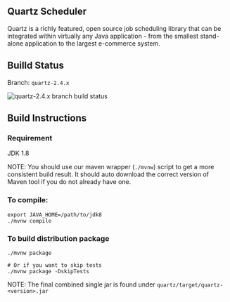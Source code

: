## Quartz Scheduler

Quartz is a richly featured, open source job scheduling library that can be integrated within virtually any Java application - from the smallest stand-alone application to the largest e-commerce system.

## Builld Status

Branch: `quartz-2.4.x`

![quartz-2.4.x branch build status](https://travis-ci.org/quartz-scheduler/quartz.svg?branch=quartz-2.4.x "quartz-2.4.x build status")


## Build Instructions

### Requirement

JDK 1.8

NOTE: You should use our maven wrapper (`./mvnw`) script to
get a more consistent build result. It should auto
download the correct version of Maven tool if you do not already
have one.


### To compile:
```
export JAVA_HOME=/path/to/jdk8
./mvnw compile
```


### To build distribution package

```
./mvnw package

# Or if you want to skip tests
./mvnw package -DskipTests
```

NOTE: The final combined single jar is found under  `quartz/target/quartz-<version>.jar`




